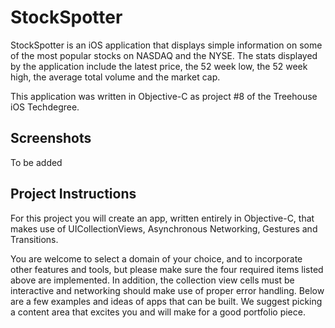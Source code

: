 # StockSpotter
StockSpotter is an iOS application that displays simple information on some of the most popular stocks on NASDAQ and the NYSE. The stats displayed by the application include the latest price, the 52 week low, the 52 week high, the average total volume and the market cap.

This application was written in Objective-C as project #8 of the Treehouse iOS Techdegree.

## Screenshots
To be added

## Project Instructions
For this project you will create an app, written entirely in Objective-C, that makes use of UICollectionViews, Asynchronous Networking, Gestures and Transitions.

You are welcome to select a domain of your choice, and to incorporate other features and tools, but please make sure the four required items listed above are implemented. In addition, the collection view cells must be interactive and networking should make use of proper error handling. Below are a few examples and ideas of apps that can be built. We suggest picking a content area that excites you and will make for a good portfolio piece.

